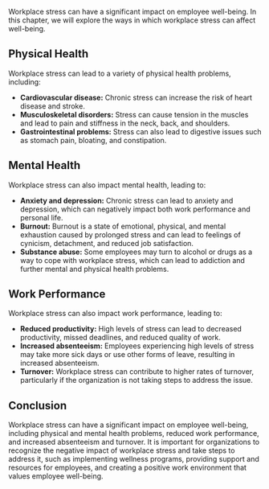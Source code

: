 
Workplace stress can have a significant impact on employee well-being. In this chapter, we will explore the ways in which workplace stress can affect well-being.

Physical Health
---------------

Workplace stress can lead to a variety of physical health problems, including:

* **Cardiovascular disease:** Chronic stress can increase the risk of heart disease and stroke.
* **Musculoskeletal disorders:** Stress can cause tension in the muscles and lead to pain and stiffness in the neck, back, and shoulders.
* **Gastrointestinal problems:** Stress can also lead to digestive issues such as stomach pain, bloating, and constipation.

Mental Health
-------------

Workplace stress can also impact mental health, leading to:

* **Anxiety and depression:** Chronic stress can lead to anxiety and depression, which can negatively impact both work performance and personal life.
* **Burnout:** Burnout is a state of emotional, physical, and mental exhaustion caused by prolonged stress and can lead to feelings of cynicism, detachment, and reduced job satisfaction.
* **Substance abuse:** Some employees may turn to alcohol or drugs as a way to cope with workplace stress, which can lead to addiction and further mental and physical health problems.

Work Performance
----------------

Workplace stress can also impact work performance, leading to:

* **Reduced productivity:** High levels of stress can lead to decreased productivity, missed deadlines, and reduced quality of work.
* **Increased absenteeism:** Employees experiencing high levels of stress may take more sick days or use other forms of leave, resulting in increased absenteeism.
* **Turnover:** Workplace stress can contribute to higher rates of turnover, particularly if the organization is not taking steps to address the issue.

Conclusion
----------

Workplace stress can have a significant impact on employee well-being, including physical and mental health problems, reduced work performance, and increased absenteeism and turnover. It is important for organizations to recognize the negative impact of workplace stress and take steps to address it, such as implementing wellness programs, providing support and resources for employees, and creating a positive work environment that values employee well-being.
